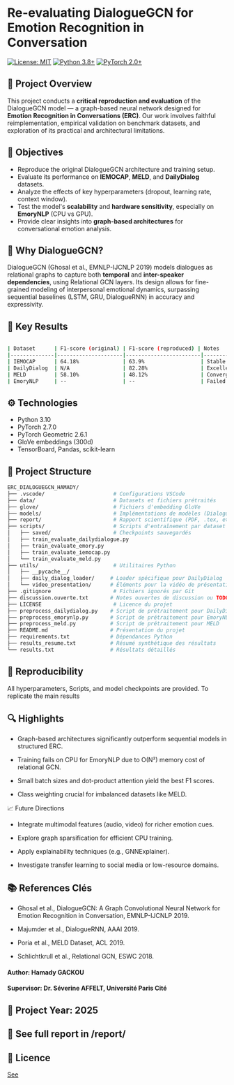 # Re-evaluating DialogueGCN for Emotion Recognition in Conversation


[![License: MIT](https://img.shields.io/badge/License-MIT-yellow.svg)](https://opensource.org/licenses/MIT)
[![Python 3.8+](https://img.shields.io/badge/python-3.8+-blue.svg)](https://www.python.org/downloads/)
[![PyTorch 2.0+](https://img.shields.io/badge/PyTorch-2.0+-red.svg)](https://pytorch.org/)

## 📘 Project Overview

This project conducts a **critical reproduction and evaluation** of the DialogueGCN model — a graph-based neural network designed for **Emotion Recognition in Conversations (ERC)**. Our work involves faithful reimplementation, empirical validation on benchmark datasets, and exploration of its practical and architectural limitations.

## 🎯 Objectives

- Reproduce the original DialogueGCN architecture and training setup.
- Evaluate its performance on **IEMOCAP**, **MELD**, and **DailyDialog** datasets.
- Analyze the effects of key hyperparameters (dropout, learning rate, context window).
- Test the model's **scalability** and **hardware sensitivity**, especially on **EmoryNLP** (CPU vs GPU).
- Provide clear insights into **graph-based architectures** for conversational emotion analysis.

## 🧠 Why DialogueGCN?

DialogueGCN (Ghosal et al., EMNLP-IJCNLP 2019) models dialogues as relational graphs to capture both **temporal** and **inter-speaker dependencies**, using Relational GCN layers. Its design allows for fine-grained modeling of interpersonal emotional dynamics, surpassing sequential baselines (LSTM, GRU, DialogueRNN) in accuracy and expressivity.

## 🔬 Key Results

```bash

| Dataset      | F1-score (original) | F1-score (reproduced) | Notes                                           |
|--------------|---------------------|------------------------|------------------------------------------------|
| IEMOCAP      | 64.18%              | 63.9%                  | Stable with weighted loss + dropout            |
| DailyDialog  | N/A                 | 82.28%                 | Excellent generalization, clean structure      |
| MELD         | 58.10%              | 48.12%                 | Convergence issues, unbalanced label problem   |
| EmoryNLP     | --                  | --                     | Failed training on CPU (memory bottleneck)     |
```
## ⚙️ Technologies

- Python 3.10
- PyTorch 2.7.0
- PyTorch Geometric 2.6.1
- GloVe embeddings (300d)
- TensorBoard, Pandas, scikit-learn

## 📂 Project Structure
```bash
ERC_DIALOGUEGCN_HAMADY/
├── .vscode/                      # Configurations VSCode
├── data/                         # Datasets et fichiers prétraités
├── glove/                        # Fichiers d'embedding GloVe
├── models/                       # Implémentations de modèles (DialogueGCN, etc.)
├── report/                       # Rapport scientifique (PDF, .tex, etc.)
├── scripts/                      # Scripts d'entraînement par dataset
│   ├── saved/                    # Checkpoints sauvegardés
│   ├── train_evaluate_dailydialogue.py
│   ├── train_evaluate_emory.py
│   ├── train_evaluate_iemocap.py
│   └── train_evaluate_meld.py
├── utils/                        # Utilitaires Python
│   ├── __pycache__/
│   ├── daily_dialog_loader/     # Loader spécifique pour DailyDialog
│   └── video_presentation/      # Éléments pour la vidéo de présentation
├── .gitignore                    # Fichiers ignorés par Git
├── discussion.ouverte.txt       # Notes ouvertes de discussion ou TODO
├── LICENSE                       # Licence du projet
├── preprocess_dailydialog.py    # Script de prétraitement pour DailyDialog
├── preprocess_emorynlp.py       # Script de prétraitement pour EmoryNLP
├── preprocess_meld.py           # Script de prétraitement pour MELD
├── README.md                    # Présentation du projet
├── requirements.txt             # Dépendances Python
├── results_resume.txt           # Résumé synthétique des résultats
└── results.txt                  # Résultats détaillés


```

## 🧪 Reproducibility

All hyperparameters, Scripts, and model checkpoints are provided. To replicate the main results

## 🔍 Highlights
- Graph-based architectures significantly outperform sequential models in structured ERC.

- Training fails on CPU for EmoryNLP due to O(N²) memory cost of relational GCN.

- Small batch sizes and dot-product attention yield the best F1 scores.

- Class weighting crucial for imbalanced datasets like MELD.

📈 Future Directions
- Integrate multimodal features (audio, video) for richer emotion cues.

- Explore graph sparsification for efficient CPU training.

- Apply explainability techniques (e.g., GNNExplainer).

- Investigate transfer learning to social media or low-resource domains.

## 📚 References Clés
- Ghosal et al., DialogueGCN: A Graph Convolutional Neural Network for Emotion Recognition in Conversation, EMNLP-IJCNLP 2019.

- Majumder et al., DialogueRNN, AAAI 2019.

- Poria et al., MELD Dataset, ACL 2019.

- Schlichtkrull et al., Relational GCN, ESWC 2018.

#### Author: Hamady GACKOU
#### Supervisor: Dr. Séverine AFFELT, Université Paris Cité
## 📅 Project Year: 2025
## 📄 See full report in /report/







## 📄 Licence
[See](LICENSE)

